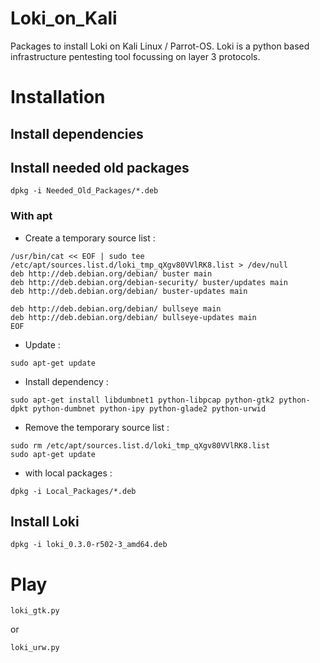 # Loki_on_Kali
Packages to install Loki on Kali Linux / Parrot-OS. Loki is a python based infrastructure pentesting tool focussing on layer 3 protocols.

# Installation

## Install dependencies
## Install needed old packages
`dpkg -i Needed_Old_Packages/*.deb`

### With apt

* Create a temporary source list :
```
/usr/bin/cat << EOF | sudo tee /etc/apt/sources.list.d/loki_tmp_qXgv80VVlRK8.list > /dev/null
deb http://deb.debian.org/debian/ buster main
deb http://deb.debian.org/debian-security/ buster/updates main
deb http://deb.debian.org/debian/ buster-updates main

deb http://deb.debian.org/debian/ bullseye main
deb http://deb.debian.org/debian/ bullseye-updates main
EOF
```

* Update :

`sudo apt-get update`

* Install dependency :

`sudo apt-get install libdumbnet1 python-libpcap python-gtk2 python-dpkt python-dumbnet python-ipy python-glade2 python-urwid`

* Remove the temporary source list :

```
sudo rm /etc/apt/sources.list.d/loki_tmp_qXgv80VVlRK8.list
sudo apt-get update
```

* with local packages :
```
dpkg -i Local_Packages/*.deb
```

## Install Loki
`dpkg -i loki_0.3.0-r502-3_amd64.deb`

# Play
```
loki_gtk.py
```
or
```
loki_urw.py
```
